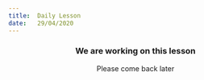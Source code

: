 ```yaml
---
title:  Daily Lesson
date:   29/04/2020
---
```


### <center>We are working on this lesson</center>
<center>Please come back later</center>